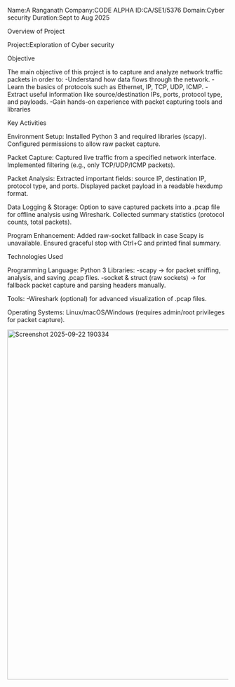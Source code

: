 Name:A Ranganath
Company:CODE ALPHA
ID:CA/SE1/5376
Domain:Cyber security
Duration:Sept to Aug 2025

Overview of Project

Project:Exploration of Cyber security

Objective

The main objective of this project is to capture and analyze network traffic packets in order to:
-Understand how data flows through the network.
-Learn the basics of protocols such as Ethernet, IP, TCP, UDP, ICMP.
-Extract useful information like source/destination IPs, ports, protocol type, and payloads.
-Gain hands-on experience with packet capturing tools and libraries

Key Activities

Environment Setup:
Installed Python 3 and required libraries (scapy).
Configured permissions to allow raw packet capture.

Packet Capture:
Captured live traffic from a specified network interface.
Implemented filtering (e.g., only TCP/UDP/ICMP packets).

Packet Analysis:
Extracted important fields: source IP, destination IP, protocol type, and ports.
Displayed packet payload in a readable hexdump format.

Data Logging & Storage:
Option to save captured packets into a .pcap file for offline analysis using Wireshark.
Collected summary statistics (protocol counts, total packets).

Program Enhancement:
Added raw-socket fallback in case Scapy is unavailable.
Ensured graceful stop with Ctrl+C and printed final summary.

Technologies Used

Programming Language: Python 3
Libraries:
-scapy → for packet sniffing, analysis, and saving .pcap files.
-socket & struct (raw sockets) → for fallback packet capture and parsing headers manually.

Tools:
-Wireshark (optional) for advanced visualization of .pcap files.

Operating Systems:
Linux/macOS/Windows (requires admin/root privileges for packet capture).

<img width="1839" height="798" alt="Screenshot 2025-09-22 190334" src="https://github.com/user-attachments/assets/ff24a7d4-5b50-4d12-aa24-90594afe38ce" />
